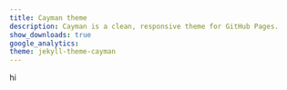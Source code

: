 ```yaml
---
title: Cayman theme
description: Cayman is a clean, responsive theme for GitHub Pages.
show_downloads: true
google_analytics:
theme: jekyll-theme-cayman
---
```

hi
